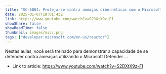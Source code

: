 ```yaml
---
title: "SC-5004: Proteja-se contra ameaças cibernéticas com o Microsoft Defender XDR Parte 2"
date: 2025-01-07T18:01:43Z
link: https://www.youtube.com/watch?v=S2DXtX9z-FI
showShare: false
showReadTime: false
thumbnail: images/misc.png
tags: ["developer.microsoft.com/en-us/reactor"]
---
```

Nestas aulas, você será treinado para demonstrar a capacidade de se defender contra ameaças utilizando o Microsoft Defender ...

- Link to article: https://www.youtube.com/watch?v=S2DXtX9z-FI